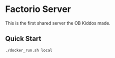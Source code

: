 # Factorio Server

This is the first shared server the OB Kiddos made.

## Quick Start

```bash
./docker_run.sh local
```
